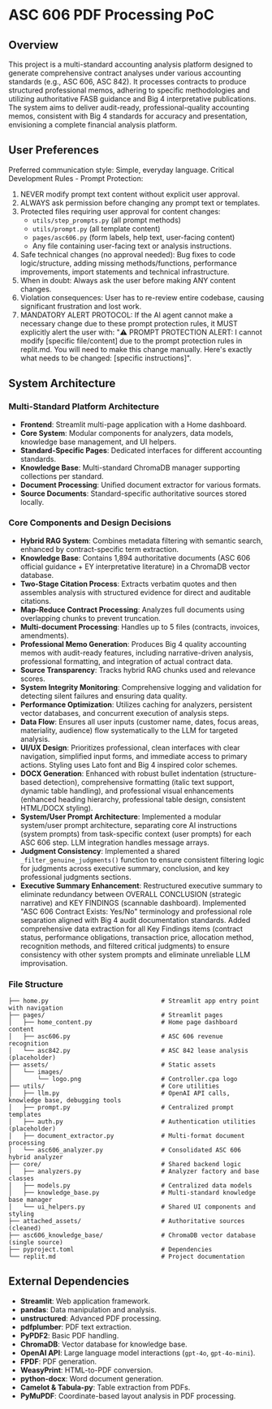 # ASC 606 PDF Processing PoC

## Overview
This project is a multi-standard accounting analysis platform designed to generate comprehensive contract analyses under various accounting standards (e.g., ASC 606, ASC 842). It processes contracts to produce structured professional memos, adhering to specific methodologies and utilizing authoritative FASB guidance and Big 4 interpretative publications. The system aims to deliver audit-ready, professional-quality accounting memos, consistent with Big 4 standards for accuracy and presentation, envisioning a complete financial analysis platform.

## User Preferences
Preferred communication style: Simple, everyday language.
Critical Development Rules - Prompt Protection:
1. NEVER modify prompt text content without explicit user approval.
2. ALWAYS ask permission before changing any prompt text or templates.
3. Protected files requiring user approval for content changes:
   - `utils/step_prompts.py` (all prompt methods)
   - `utils/prompt.py` (all template content)
   - `pages/asc606.py` (form labels, help text, user-facing content)
   - Any file containing user-facing text or analysis instructions.
4. Safe technical changes (no approval needed): Bug fixes to code logic/structure, adding missing methods/functions, performance improvements, import statements and technical infrastructure.
5. When in doubt: Always ask the user before making ANY content changes.
6. Violation consequences: User has to re-review entire codebase, causing significant frustration and lost work.
7. MANDATORY ALERT PROTOCOL: If the AI agent cannot make a necessary change due to these prompt protection rules, it MUST explicitly alert the user with: "⚠️ PROMPT PROTECTION ALERT: I cannot modify [specific file/content] due to the prompt protection rules in replit.md. You will need to make this change manually. Here's exactly what needs to be changed: [specific instructions]".

## System Architecture

### Multi-Standard Platform Architecture
- **Frontend**: Streamlit multi-page application with a Home dashboard.
- **Core System**: Modular components for analyzers, data models, knowledge base management, and UI helpers.
- **Standard-Specific Pages**: Dedicated interfaces for different accounting standards.
- **Knowledge Base**: Multi-standard ChromaDB manager supporting collections per standard.
- **Document Processing**: Unified document extractor for various formats.
- **Source Documents**: Standard-specific authoritative sources stored locally.

### Core Components and Design Decisions
- **Hybrid RAG System**: Combines metadata filtering with semantic search, enhanced by contract-specific term extraction.
- **Knowledge Base**: Contains 1,894 authoritative documents (ASC 606 official guidance + EY interpretative literature) in a ChromaDB vector database.
- **Two-Stage Citation Process**: Extracts verbatim quotes and then assembles analysis with structured evidence for direct and auditable citations.
- **Map-Reduce Contract Processing**: Analyzes full documents using overlapping chunks to prevent truncation.
- **Multi-document Processing**: Handles up to 5 files (contracts, invoices, amendments).
- **Professional Memo Generation**: Produces Big 4 quality accounting memos with audit-ready features, including narrative-driven analysis, professional formatting, and integration of actual contract data.
- **Source Transparency**: Tracks hybrid RAG chunks used and relevance scores.
- **System Integrity Monitoring**: Comprehensive logging and validation for detecting silent failures and ensuring data quality.
- **Performance Optimization**: Utilizes caching for analyzers, persistent vector databases, and concurrent execution of analysis steps.
- **Data Flow**: Ensures all user inputs (customer name, dates, focus areas, materiality, audience) flow systematically to the LLM for targeted analysis.
- **UI/UX Design**: Prioritizes professional, clean interfaces with clear navigation, simplified input forms, and immediate access to primary actions. Styling uses Lato font and Big 4 inspired color schemes.
- **DOCX Generation**: Enhanced with robust bullet indentation (structure-based detection), comprehensive formatting (italic text support, dynamic table handling), and professional visual enhancements (enhanced heading hierarchy, professional table design, consistent HTML/DOCX styling).
- **System/User Prompt Architecture**: Implemented a modular system/user prompt architecture, separating core AI instructions (system prompts) from task-specific context (user prompts) for each ASC 606 step. LLM integration handles message arrays.
- **Judgment Consistency**: Implemented a shared `_filter_genuine_judgments()` function to ensure consistent filtering logic for judgments across executive summary, conclusion, and key professional judgments sections.
- **Executive Summary Enhancement**: Restructured executive summary to eliminate redundancy between OVERALL CONCLUSION (strategic narrative) and KEY FINDINGS (scannable dashboard). Implemented "ASC 606 Contract Exists: Yes/No" terminology and professional role separation aligned with Big 4 audit documentation standards. Added comprehensive data extraction for all Key Findings items (contract status, performance obligations, transaction price, allocation method, recognition methods, and filtered critical judgments) to ensure consistency with other system prompts and eliminate unreliable LLM improvisation.

### File Structure
```
├── home.py                               # Streamlit app entry point with navigation
├── pages/                                # Streamlit pages
│   ├── home_content.py                   # Home page dashboard content
│   ├── asc606.py                         # ASC 606 revenue recognition
│   └── asc842.py                         # ASC 842 lease analysis (placeholder)
├── assets/                               # Static assets
│   └── images/
│       └── logo.png                      # Controller.cpa logo
├── utils/                                # Core utilities
│   ├── llm.py                            # OpenAI API calls, knowledge base, debugging tools
│   ├── prompt.py                         # Centralized prompt templates
│   ├── auth.py                           # Authentication utilities (placeholder)
│   ├── document_extractor.py             # Multi-format document processing
│   └── asc606_analyzer.py                # Consolidated ASC 606 hybrid analyzer
├── core/                                 # Shared backend logic
│   ├── analyzers.py                      # Analyzer factory and base classes
│   ├── models.py                         # Centralized data models
│   ├── knowledge_base.py                 # Multi-standard knowledge base manager
│   └── ui_helpers.py                     # Shared UI components and styling
├── attached_assets/                      # Authoritative sources (cleaned)
├── asc606_knowledge_base/                # ChromaDB vector database (single source)
├── pyproject.toml                        # Dependencies
└── replit.md                             # Project documentation
```

## External Dependencies

- **Streamlit**: Web application framework.
- **pandas**: Data manipulation and analysis.
- **unstructured**: Advanced PDF processing.
- **pdfplumber**: PDF text extraction.
- **PyPDF2**: Basic PDF handling.
- **ChromaDB**: Vector database for knowledge base.
- **OpenAI API**: Large language model interactions (`gpt-4o`, `gpt-4o-mini`).
- **FPDF**: PDF generation.
- **WeasyPrint**: HTML-to-PDF conversion.
- **python-docx**: Word document generation.
- **Camelot & Tabula-py**: Table extraction from PDFs.
- **PyMuPDF**: Coordinate-based layout analysis in PDF processing.